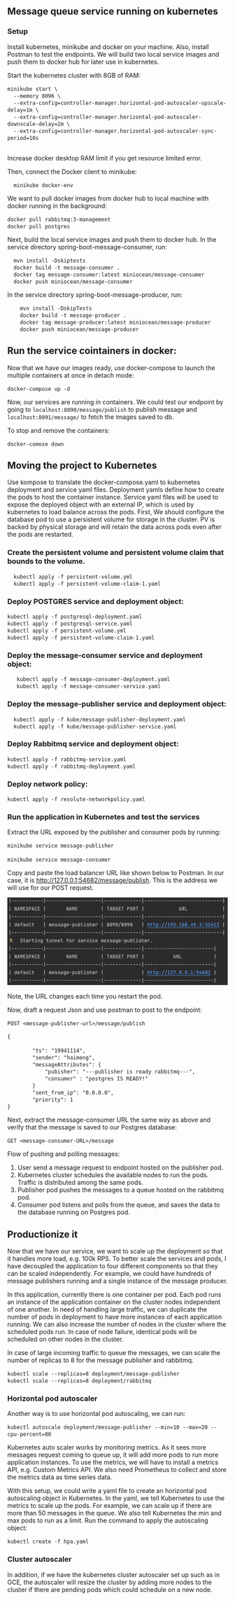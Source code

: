 ## Message queue service running on kubernetes


### Setup

Install kubernetes, minikube and docker on your machine. Also, install Postman to test the endpoints.
We will build two local service images and push them to docker hub for later use in kubernetes.

Start the kubernetes cluster with 8GB of RAM:
``` 
minikube start \
  --memory 8096 \
  --extra-config=controller-manager.horizontal-pod-autoscaler-upscale-delay=1m \
  --extra-config=controller-manager.horizontal-pod-autoscaler-downscale-delay=2m \
  --extra-config=controller-manager.horizontal-pod-autoscaler-sync-period=10s
  
  ```
Increase docker desktop RAM limit if you get resource limited error.

Then, connect the Docker client to minikube:
```
  minikube docker-env
```
We want to pull docker images from docker hub to local machine with docker running in the background:
```
docker pull rabbitmq:3-management
docker pull postgres
```

Next, build the local service images and push them to docker hub.
In the service directory spring-boot-message-consumer, run:

```
  mvn install -Dskiptests
  docker build -t message-consumer .
  docker tag message-consumer:latest miniocean/message-consumer
  docker push miniocean/message-consumer
```

In the service directory spring-boot-message-producer, run:

```
    mvn install -DskipTests
    docker build -t message-producer .
    docker tag message-producer:latest miniocean/message-producer
    docker push miniocean/message-producer
```
## Run the service cointainers in docker:
Now that we have our images ready, use docker-compose to launch the multiple containers at once in detach mode:

```
docker-compose up -d
```
Now, our services are running in containers.
We could test our endpoint by going to `localhost:8090/message/publish` to publish message and `localhost:8091/message/` to fetch the images saved to db.

To stop and remove the containers:
```
docker-comose down
```

## Moving the project to Kubernetes
Use kompose to translate the docker-compose.yaml to kubernetes deployment and service yaml files. Deployment yamls define how to create the pods to host the container instance. Service yaml files will be used to expose the deployed object with an external IP, which is used by kubernetes to load balance across the pods. 
First, We should configure the database pod to use a persistent volume for storage in the cluster.
PV is backed by physical storage and will retain the data across pods even after the pods are restarted.

### Create the persistent volume and persistent volume claim that bounds to the volume.
```
  kubectl apply -f persistent-volume.yml
  kubectl apply -f persistent-volume-claim-1.yaml
```

### Deploy POSTGRES service and deployment object:
```
kubectl apply -f postgresql-deployment.yaml
kubectl apply -f postgresql-service.yaml
kubectl apply -f persistent-volume.yml
kubectl apply -f persistent-volume-claim-1.yaml
```

### Deploy the message-consumer service and deployment object:
```   
   kubectl apply -f message-consumer-deployment.yaml
   kubectl apply -f message-consumer-service.yaml
```

### Deploy the message-publisher service and deployment object:

```   
  kubectl apply -f kube/message-publisher-deployment.yaml
  kubectl apply -f kube/message-publisher-service.yaml
```


### Deploy Rabbitmq service and deployment object:
``` 
kubectl apply -f rabbitmq-service.yaml
kubectl apply -f rabbitmq-deployment.yaml
``` 

### Deploy network policy:
``` 
kubectl apply -f resolute-networkpolicy.yaml
``` 

### Run the application in Kubernetes and test the services
Extract the URL exposed by the publisher and consumer pods by running:

``` 
minikube service message-publisher

minikube service message-consumer
```
Copy and paste the load balancer URL like shown below to Postman.
In our case, it is http://127.0.0.1:54682/message/publish.
This is the address we will use for our POST request.

![message-publisher](./message-publisher-url.png)

Note, the URL changes each time you restart the pod.

Now, draft a request Json and use postman to post to the endpoint:
```
POST <message-publisher-url>/message/publish

```

```
{

        "ts": "19941114",
        "sender": "haimeng",
        "messageAttributes": {
            "pubisher": "---publisher is ready rabbitmq---",
            "consumer" : "postgres IS READY!"
        }
        "sent_from_ip": "0.0.0.0",
        "priority": 1
}
```
Next, extract the message-consumer URL the same way as above and verify that the message is saved to our Postgres database:

```
GET <message-consumer-URL>/message
```

Flow of pushing and polling messages:
1. User send a message request to endpoint hosted on the publisher pod.
2. Kubernetes cluster schedules the available nodes to run the pods. Traffic is distributed among the same pods.
2. Publisher pod pushes the messages to a queue hosted on the rabbitmq pod.
4. Consumer pod listens and polls from the queue, and saves the data to the database running on Postgres pod.

## Productionize it

Now that we have our service, we want to scale up the deployment so that it handles more load, e.g. 100k RPS.
To better scale the services and pods, I have decoupled the application to four different components so that they can be scaled independently.
For example, we could have hundreds of message publishers running and a single instance of the message producer.

In this application, currently there is one container per pod. Each pod runs an instance of the application container on the cluster nodes independent of one another.
In need of handling large traffic, we can duplicate the number of pods in deployment to have more instances of each application running.
We can also increase the number of nodes in the cluster where the scheduled pods run. In case of node failure, identical pods will be scheduled on other nodes in the cluster.


In case of large incoming traffic to queue the messages, we can scale the number of replicas to 8 for the message publisher and rabbitmq.

```
kubectl scale --replicas=8 deployment/message-publisher
kubectl scale --replicas=8 deployment/rabbitmq
```
### Horizontal pod autoscaler
Another way is to use horizontal pod autoscaling, we can run:
```
kubectl autoscale deployment/message-publisher --min=10 --max=20 --cpu-percent=80
```
Kubernetes auto scaler works by monitoring metrics. As it sees more messages request coming to queue up, it will add more pods to run more application instances.
To use the metrics, we will have to install a metrics API, e.g. Custom Metrics API. We also need Prometheus to collect and store the metrics data as time series data.

With this setup, we could write a yaml file to create an horizontal pod autoscaling object in Kubernetes. In the yaml, we tell Kubernetes to use the metrics to scale up the pods. For example, we can scale up if there are more than 50 messages in the queue. We also tell Kubernetes the min and max pods to run as a limit. 
Run the command to apply the autoscaling object:
```
kubectl create -f hpa.yaml
```
### Cluster autoscaler
In addition, if we have the kubernetes cluster autoscaler set up such as in GCE, the autoscaler will resize the cluster by adding more nodes to the cluster if there are pending pods which could schedule on a new node.

